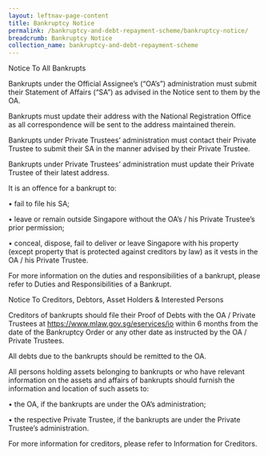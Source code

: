```yaml
---
layout: leftnav-page-content
title: Bankruptcy Notice
permalink: /bankruptcy-and-debt-repayment-scheme/bankruptcy-notice/
breadcrumb: Bankruptcy Notice
collection_name: bankruptcy-and-debt-repayment-scheme
---
```


Notice To All Bankrupts

 

Bankrupts under the Official Assignee’s (“OA’s”) administration must submit their Statement of Affairs (“SA”) as advised in the Notice sent to them by the OA.

 

Bankrupts must update their address with the National Registration Office as all correspondence will be sent to the address maintained therein.

 

Bankrupts under Private Trustees’ administration must contact their Private Trustee to submit their SA in the manner advised by their Private Trustee.

 

Bankrupts under Private Trustees’ administration must update their Private Trustee of their latest address.

 

It is an offence for a bankrupt to:

 

• fail to file his SA;

 

• leave or remain outside Singapore without the OA’s / his Private Trustee’s prior permission;

 

• conceal, dispose, fail to deliver or leave Singapore with his property (except property that is protected against creditors by law) as it vests in the OA / his Private Trustee.

 

For more information on the duties and responsibilities of a bankrupt, please refer to Duties and Responsibilities of a Bankrupt.

 

 

Notice To Creditors, Debtors, Asset Holders & Interested Persons

 

Creditors of bankrupts should file their Proof of Debts with the OA / Private Trustees at https://www.mlaw.gov.sg/eservices/io within 6 months from the date of the Bankruptcy Order or any other date as instructed by the OA / Private Trustees.

 

All debts due to the bankrupts should be remitted to the OA.

 

All persons holding assets belonging to bankrupts or who have relevant information on the assets and affairs of bankrupts should furnish the information and location of such assets to:

 

• the OA, if the bankrupts are under the OA’s administration;

 

• the respective Private Trustee, if the bankrupts are under the Private Trustee’s administration.

 

For more information for creditors, please refer to Information for Creditors.

